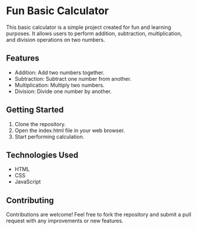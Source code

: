 # Fun Basic Calculator

This basic calculator is a simple project created for fun and learning purposes. It allows users to perform addition, subtraction, multiplication, and division operations on two numbers.

## Features

- Addition: Add two numbers together.
- Subtraction: Subtract one number from another.
- Multiplication: Multiply two numbers.
- Division: Divide one number by another.

## Getting Started

1. Clone the repository.
2. Open the index.html file in your web browser.
3. Start performing calculation.

## Technologies Used

- HTML
- CSS
- JavaScript

## Contributing
Contributions are welcome! Feel free to fork the repository and submit a pull request with any improvements or new features.
